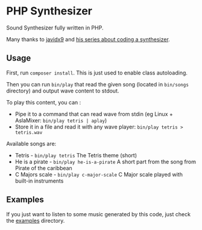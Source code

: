 # PHP Synthesizer

Sound Synthesizer fully written in PHP.

Many thanks to [javidx9](https://www.youtube.com/channel/UC-yuWVUplUJZvieEligKBkA) and [his series about coding a synthesizer](https://www.youtube.com/watch?v=tgamhuQnOkM).

## Usage

First, run `composer install`. This is just used to enable class autoloading.

Then you can run `bin/play` that read the given song (located in `bin/songs` directory) and output wave content to stdout.

To play this content, you can :
 - Pipe it to a command that can read wave from stdin (eg Linux + AslaMixer: `bin/play tetris | aplay`)
 - Store it in a file and read it with any wave player: `bin/play tetris > tetris.wav`

Available songs are:
 - Tetris - `bin/play tetris` The Tetris theme (short)
 - He is a pirate - `bin/play he-is-a-pirate` A short part from the song from Pirate of the caribbean
 - C Majors scale - `bin/play c-major-scale` C Major scale played with built-in instruments

## Examples

If you just want to listen to some music generated by this code, just check the [examples](examples) directory.
